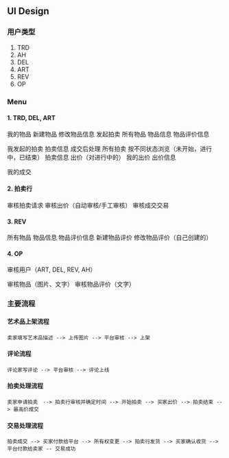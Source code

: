 ## UI Design

### 用户类型
1. TRD
2. AH
3. DEL
4. ART
5. REV
6. OP



### Menu

#### 1. TRD, DEL, ART

我的物品
	新建物品
	修改物品信息
	发起拍卖
所有物品
	物品信息
		物品评价信息

我发起的拍卖
	拍卖信息
	成交后处理
所有拍卖
	按不同状态浏览（未开始，进行中，已结束）
	拍卖信息
		出价（对进行中的）
我的出价
	出价信息

我的成交



#### 2. 拍卖行

审核拍卖请求
审核出价（自动审核/手工审核）
审核成交交易



#### 3. REV
所有物品
	物品信息
		物品评价信息
		新建物品评价
		修改物品评价（自己创建的）



#### 4. OP
审核用户（ART, DEL, REV, AH）

审核物品（图片、文字）
审核物品评价（文字）


### 主要流程

#### 艺术品上架流程

```
卖家填写艺术品描述 --> 上传图片 --> 平台审核 --> 上架
```

#### 评论流程

```
评论家写评论 --> 平台审核 --> 评论上线
```

#### 拍卖处理流程

```
卖家申请拍卖　--> 拍卖行审核并确定时间 --> 开始拍卖 --> 买家出价 --> 拍卖结束 --> 最高价成交
```


#### 交易处理流程

```
拍卖成交 --> 买家付款给平台 --> 所有权变更 --> 拍卖行发货 --> 买家确认收货 --> 平台付款给卖家 -- 交易成功
```
